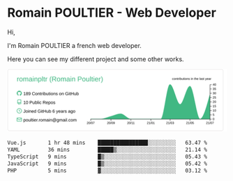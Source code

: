 # Romain POULTIER - Web Developer

Hi,

I'm Romain POULTIER a french web developer.

Here you can see my different project and some other works.



[![](https://raw.githubusercontent.com/romainpltr/romainpltr/master/profile-summary-card-output/vue/0-profile-details.svg)](https://github.com/vn7n24fzkq/github-profile-summary-cards)

<!--START_SECTION:waka-->
```text
Vue.js       1 hr 48 mins    ████████████████░░░░░░░░░   63.47 % 
YAML         36 mins         █████▒░░░░░░░░░░░░░░░░░░░   21.14 % 
TypeScript   9 mins          █▒░░░░░░░░░░░░░░░░░░░░░░░   05.43 % 
JavaScript   9 mins          █▒░░░░░░░░░░░░░░░░░░░░░░░   05.42 % 
PHP          5 mins          ▓░░░░░░░░░░░░░░░░░░░░░░░░   03.12 % 
```
<!--END_SECTION:waka-->
